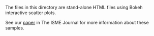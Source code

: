 The files in this directory are stand-alone HTML files using Bokeh interactive scatter plots.

See our [paper](http://dx.doi.org/10.1101/055012) in The ISME Journal for more information about these samples.

